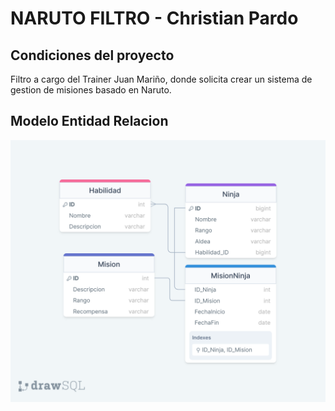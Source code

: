 # NARUTO FILTRO - Christian Pardo

## Condiciones del proyecto 

Filtro a cargo del Trainer Juan Mariño, donde solicita crear un sistema de gestion de misiones basado en Naruto.

## Modelo Entidad Relacion

![Diagrama](resources/DiagramaEntidadRelacion_CristianPardo.png)
